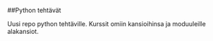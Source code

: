 ##Python tehtävät

Uusi repo python tehtäville. Kurssit omiin kansioihinsa ja moduuleille alakansiot.

